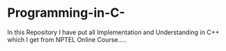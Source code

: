 # Programming-in-C-
In this Repository I have put all Implementation and Understanding in C++ which I get from NPTEL Online Course..... 
